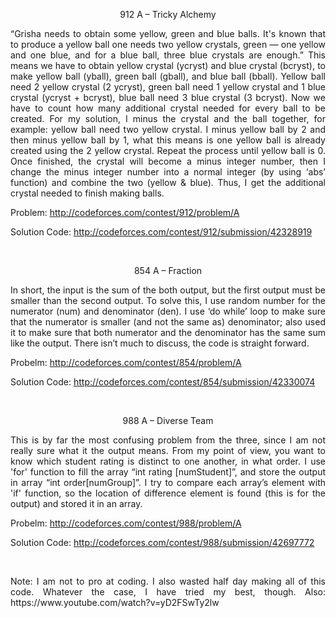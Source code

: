 <p align="center">912 A – Tricky Alchemy</p>

 <p align="justify">
“Grisha needs to obtain some yellow, green and blue balls. It's known that to produce a yellow ball one needs two yellow crystals, green — one yellow and one blue, and for a blue ball, three blue crystals are enough.” This means we have to obtain yellow crystal (ycryst) and blue crystal (bcryst), to make yellow ball (yball), green ball (gball), and blue ball (bball). Yellow ball need 2 yellow crystal (2 ycryst), green ball need 1 yellow crystal and 1 blue crystal (ycryst + bcryst), blue ball need 3 blue crystal (3 bcryst). Now we have to count how many additional crystal needed for every ball to be created. For my solution, I minus the crystal and the ball together, for example: yellow ball need two yellow crystal. I minus yellow ball by 2 and then minus yellow ball by 1, what this means is one yellow ball is already created using the 2 yellow crystal. Repeat the process until yellow ball is 0. Once finished, the crystal will become a minus integer number, then I change the minus integer number into a normal integer (by using ‘abs’ function) and combine the two (yellow & blue). Thus, I get the additional crystal needed to finish making balls.
</p>

Problem:
http://codeforces.com/contest/912/problem/A

Solution Code:
http://codeforces.com/contest/912/submission/42328919

<br>
<p align="center">854 A – Fraction</p>

 <p align="justify">
In short, the input is the sum of the both output, but the first output must be smaller than the second output. To solve this, I use random number for the numerator (num) and denominator (den). I use ‘do while’ loop to make sure that the numerator is smaller (and not the same as) denominator; also used it to make sure that both numerator and the denominator has the same sum like the output. There isn’t much to discuss, the code is straight forward.
</p>

Probelm:
http://codeforces.com/contest/854/problem/A

Solution Code:
http://codeforces.com/contest/854/submission/42330074

<br>
<p align="center">988 A – Diverse Team</p>

 <p align="justify">
This is by far the most confusing problem from the three, since I am not really sure what it the output means. From my point of view, you want to know which student rating is distinct to one another, in what order. I use 'for' function to fill the array “int rating [numStudent]”, and store the output in array “int order[numGroup]”. I try to compare each array’s element with 'if' function, so the location of difference element is found (this is for the output) and stored it in an array.
</p>

Probelm:
http://codeforces.com/contest/988/problem/A

Solution Code:
http://codeforces.com/contest/988/submission/42697772

<br>
 <p align="justify">
Note: I am not to pro at coding. I also wasted half day making all of this code. Whatever the case, I have tried my best, though. Also:
https://www.youtube.com/watch?v=yD2FSwTy2lw
</p>
